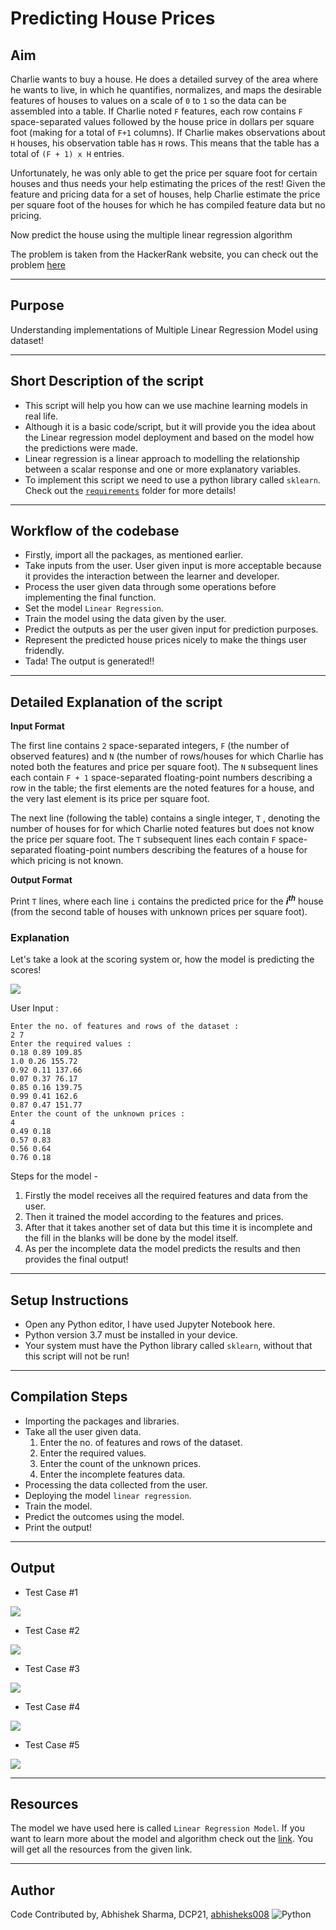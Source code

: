 # Predicting House Prices

## Aim

Charlie wants to buy a house. He does a detailed survey of the area where he wants to live, in which he quantifies, normalizes, and maps the desirable features of houses to values on a scale of `0` to `1` so the data can be assembled into a table. If Charlie noted `F` features, each row contains `F` space-separated values followed by the house price in dollars per square foot (making for a total of `F+1` columns). If Charlie makes observations about `H` houses, his observation table has `H` rows. This means that the table has a total of `(F + 1) x H` entries.

Unfortunately, he was only able to get the price per square foot for certain houses and thus needs your help estimating the prices of the rest! Given the feature and pricing data for a set of houses, help Charlie estimate the price per square foot of the houses for which he has compiled feature data but no pricing.

Now predict the house using the multiple linear regression algorithm

The problem is taken from the HackerRank website, you can check out the problem [here](https://www.hackerrank.com/challenges/predicting-house-prices/problem)

---

## Purpose

Understanding implementations of Multiple Linear Regression Model using dataset!

---

## Short Description of the script

- This script will help you how can we use machine learning models in real life.
- Although it is a basic code/script, but it will provide you the idea about the Linear regression model deployment and based on the model how the predictions were made.
- Linear regression is a linear approach to modelling the relationship between a scalar response and one or more explanatory variables.
- To implement this script we need to use a python library called `sklearn`. Check out the [`requirements`](https://github.com/abhisheks008/PyAlgo-Tree/blob/patch-2/Machine%20Learning/Predicting%20House%20Prices/requirements.txt) folder for more details!

---

## Workflow of the codebase

- Firstly, import all the packages, as mentioned earlier.
- Take inputs from the user. User given input is more acceptable because it provides the interaction between the learner and developer.
- Process the user given data through some operations before implementing the final function.
- Set the model `Linear Regression`.
- Train the model using the data given by the user.
- Predict the outputs as per the user given input for prediction purposes.
- Represent the predicted house prices nicely to make the things user fridendly.
- Tada! The output is generated!!

---

## Detailed Explanation of the script

**Input Format**

The first line contains `2` space-separated integers, `F` (the number of observed features) and `N` (the number of rows/houses for which Charlie has noted both the features and price per square foot).
The `N` subsequent lines each contain `F + 1` space-separated floating-point numbers describing a row in the table; the first elements are the noted features for a house, and the very last element is its price per square foot.

The next line (following the table) contains a single integer, `T` , denoting the number of houses for for which Charlie noted features but does not know the price per square foot.
The `T` subsequent lines each contain `F` space-separated floating-point numbers describing the features of a house for which pricing is not known.

**Output Format**

Print `T` lines, where each line `i` contains the predicted price for the **_i<sup>th</sup>_** house (from the second table of houses with unknown prices per square foot).

### Explanation

Let's take a look at the scoring system or, how the model is predicting the scores!

![](https://github.com/abhisheks008/PyAlgo-Tree/blob/patch-2/Machine%20Learning/Predicting%20House%20Prices/Images/lin6.png)

User Input :

```
Enter the no. of features and rows of the dataset :
2 7
Enter the required values :
0.18 0.89 109.85
1.0 0.26 155.72
0.92 0.11 137.66
0.07 0.37 76.17
0.85 0.16 139.75
0.99 0.41 162.6
0.87 0.47 151.77
Enter the count of the unknown prices :
4
0.49 0.18
0.57 0.83
0.56 0.64
0.76 0.18
```

Steps for the model -

1. Firstly the model receives all the required features and data from the user.
2. Then it trained the model according to the features and prices.
3. After that it takes another set of data but this time it is incomplete and the fill in the blanks will be done by the model itself.
4. As per the incomplete data the model predicts the results and then provides the final output!

---

## Setup Instructions

- Open any Python editor, I have used Jupyter Notebook here.
- Python version 3.7 must be installed in your device.
- Your system must have the Python library called `sklearn`, without that this script will not be run!

---

## Compilation Steps

- Importing the packages and libraries.
- Take all the user given data.
  1. Enter the no. of features and rows of the dataset.
  2. Enter the required values.
  3. Enter the count of the unknown prices.
  4. Enter the incomplete features data.
- Processing the data collected from the user.
- Deploying the model `linear regression`.
- Train the model.
- Predict the outcomes using the model.
- Print the output!

---

## Output

- Test Case #1

![](https://github.com/abhisheks008/PyAlgo-Tree/blob/patch-2/Machine%20Learning/Predicting%20House%20Prices/Images/lin1.png)

- Test Case #2

![](https://github.com/abhisheks008/PyAlgo-Tree/blob/patch-2/Machine%20Learning/Predicting%20House%20Prices/Images/lin2.png)

- Test Case #3

![](https://github.com/abhisheks008/PyAlgo-Tree/blob/patch-2/Machine%20Learning/Predicting%20House%20Prices/Images/lin3.png)

- Test Case #4

![](https://github.com/abhisheks008/PyAlgo-Tree/blob/patch-2/Machine%20Learning/Predicting%20House%20Prices/Images/lin4.png)

- Test Case #5

![](https://github.com/abhisheks008/PyAlgo-Tree/blob/patch-2/Machine%20Learning/Predicting%20House%20Prices/Images/lin5.png)

---

## Resources

The model we have used here is called `Linear Regression Model`. If you want to learn more about the model and algorithm check out the [link](https://scikit-learn.org/stable/modules/generated/sklearn.linear_model.LinearRegression.html). You will get all the resources from the given link.

---

## Author

Code Contributed by, Abhishek Sharma, DCP21, [abhisheks008](https://github.com/abhisheks008)
<img alt="Python" src="https://img.shields.io/badge/python%20-%2314354C.svg?&style=for-the-badge&logo=python&logoColor=white"/>
